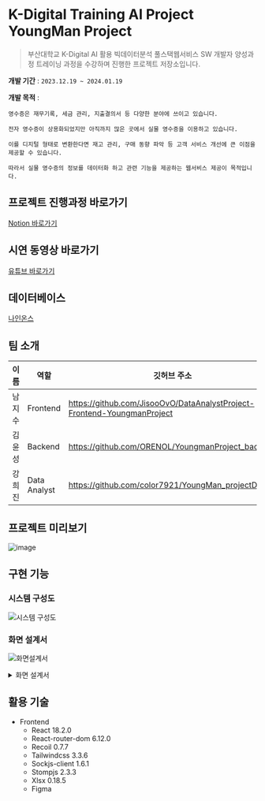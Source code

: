 # K-Digital Training AI Project YoungMan Project
>부산대학교 K-Digital AI 활용 빅데이터분석 풀스택웹서비스 SW 개발자 양성과정 
>트레이닝 과정을 수강하며 진행한 프로젝트 저장소입니다.

**개발 기간** : `2023.12.19 ~ 2024.01.19`

**개발 목적** : 
```
영수증은 재무기록, 세금 관리, 지출결의서 등 다양한 분야에 쓰이고 있습니다.

전자 영수증이 상용화되었지만 아직까지 많은 곳에서 실물 영수증을 이용하고 있습니다.

이를 디지털 형태로 변환한다면 재고 관리, 구매 동향 파악 등 고객 서비스 개선에 큰 이점을 제공할 수 있습니다.

따라서 실물 영수증의 정보를 데이터화 하고 관련 기능을 제공하는 웹서비스 제공이 목적입니다.
```

## 프로젝트 진행과정 바로가기

[Notion 바로가기](https://www.notion.so/AI-bb1b347feb924633902d73b60667424b)

## 시연 동영상 바로가기

[유튜브 바로가기](https://www.youtube.com/watch?v=aQxviNjqf3I&feature=youtu.be)

## 데이터베이스

[나인온스](https://9oz.co.kr/shopinfo/company.html)

## 팀 소개

|이름|역할|깃허브 주소|
|---|---|---|
|남지수|Frontend|https://github.com/JisooOvO/DataAnalystProject-Frontend-YoungmanProject|
|김윤성|Backend|https://github.com/ORENOL/YoungmanProject_backend|
|강희진|Data Analyst|https://github.com/color7921/YoungMan_projectDA|


## 프로젝트 미리보기

![image](https://github.com/JisooOvO/DataAnalystProject-Frontend-YoungmanProject/assets/138751028/0b8cf83d-8c33-470d-bc21-0b5a20c85b81)


## 구현 기능

### 시스템 구성도
![시스템 구성도](https://github.com/JisooOvO/DataAnalystProject-Frontend-YoungmanProject/assets/138751028/f683ff67-29ef-4679-885b-13f16b0b01a3)

### 화면 설계서
![화면설계서](https://github.com/JisooOvO/DataAnalystProject-Frontend-YoungmanProject/assets/138751028/512a84f5-5f33-4f43-bdfd-8143b45e184e)


<details>
<summary>화면 설계서</summary>
<div>
    
![01  메인 페이지](https://github.com/JisooOvO/DataAnalystProject-Frontend-YoungmanProject/assets/138751028/0c963d8c-4ff0-4080-8145-744a88233e35)
    
![02  로그인 페이지](https://github.com/JisooOvO/DataAnalystProject-Frontend-YoungmanProject/assets/138751028/4f16b3fa-646f-4648-81c3-d5c8989cb4d3)

![03  회원가입 페이지](https://github.com/JisooOvO/DataAnalystProject-Frontend-YoungmanProject/assets/138751028/ae5e217e-074f-4e63-b0ad-e550ce16e58c)

![04  이메일 인증 페이지](https://github.com/JisooOvO/DataAnalystProject-Frontend-YoungmanProject/assets/138751028/9f2fde5e-e4ad-41b9-be83-fbd67789436f)

![05  아이디 찾기 페이지](https://github.com/JisooOvO/DataAnalystProject-Frontend-YoungmanProject/assets/138751028/4a37d6d1-df26-42c4-81b4-02fcf7dd7a5f)

![06  비밀번호 찾기 페이지](https://github.com/JisooOvO/DataAnalystProject-Frontend-YoungmanProject/assets/138751028/9b22cfa3-e9ac-44f8-a6d8-33e5bbb95518)

![07  비밀번호 변경 페이지](https://github.com/JisooOvO/DataAnalystProject-Frontend-YoungmanProject/assets/138751028/3fe038ec-10c8-4d0a-96be-6502eec7c390)

![08  영수증 변환 페이지](https://github.com/JisooOvO/DataAnalystProject-Frontend-YoungmanProject/assets/138751028/cbddf4af-8952-4753-8c27-2786183dea55)

![09  영수증 관리 페이지](https://github.com/JisooOvO/DataAnalystProject-Frontend-YoungmanProject/assets/138751028/617ff6ef-c526-431a-b491-9e58a443b24a)

![10  영수증 관리 페이지](https://github.com/JisooOvO/DataAnalystProject-Frontend-YoungmanProject/assets/138751028/324dfb9a-9cc2-4649-8fb3-12a43a24e43b)

![11  소속 유저 관리 페이지](https://github.com/JisooOvO/DataAnalystProject-Frontend-YoungmanProject/assets/138751028/4d18cc39-7c62-4679-805f-151ce3706db7)

![11  알림 페이지](https://github.com/JisooOvO/DataAnalystProject-Frontend-YoungmanProject/assets/138751028/3c5acea8-601f-4eac-830b-e1b9c1cc3a9d)

![12  채팅 로비 페이지](https://github.com/JisooOvO/DataAnalystProject-Frontend-YoungmanProject/assets/138751028/9bc7cf15-7ac3-4692-b167-c1d86fefd9da)

![13  채팅 페이지](https://github.com/JisooOvO/DataAnalystProject-Frontend-YoungmanProject/assets/138751028/472b2ff0-e640-4065-a20d-e614b2835aab)

</div>
</details>



## 활용 기술

- Frontend
    - React 18.2.0
    - React-router-dom 6.12.0
    - Recoil 0.7.7
    - Tailwindcss 3.3.6
    - Sockjs-client 1.6.1
    - Stompjs 2.3.3
    - Xlsx 0.18.5
    - Figma


